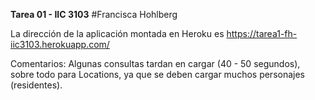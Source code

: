 **Tarea 01 - IIC 3103**
#Francisca Hohlberg

La dirección de la aplicación montada en Heroku es https://tarea1-fh-iic3103.herokuapp.com/

Comentarios: Algunas consultas tardan en cargar (40 - 50 segundos), sobre todo para Locations, ya que se deben cargar muchos personajes (residentes). 
